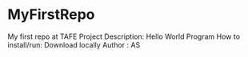 # MyFirstRepo
My first repo at TAFE
Project Description: Hello World Program
How to install/run: Download locally
Author : AS
